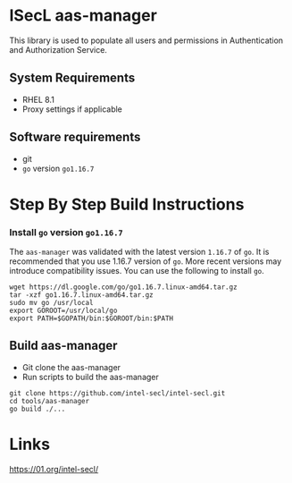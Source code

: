 # ISecL aas-manager

This library is used to populate all users and permissions in Authentication and Authorization Service.

## System Requirements
- RHEL 8.1
- Proxy settings if applicable

## Software requirements
- git
- `go` version `go1.16.7`

# Step By Step Build Instructions

### Install `go` version `go1.16.7`
The `aas-manager` was validated with the latest version `1.16.7` of `go`. It is recommended that you use 1.16.7 version of `go`. More recent versions may introduce compatibility issues. You can use the following to install `go`.

```shell
wget https://dl.google.com/go/go1.16.7.linux-amd64.tar.gz
tar -xzf go1.16.7.linux-amd64.tar.gz
sudo mv go /usr/local
export GOROOT=/usr/local/go
export PATH=$GOPATH/bin:$GOROOT/bin:$PATH
```

## Build aas-manager

- Git clone the aas-manager
- Run scripts to build the aas-manager

```shell
git clone https://github.com/intel-secl/intel-secl.git
cd tools/aas-manager
go build ./...
```

# Links
https://01.org/intel-secl/
